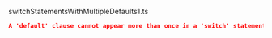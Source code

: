switchStatementsWithMultipleDefaults1.ts
```json
A 'default' clause cannot appear more than once in a 'switch' statement.
```

